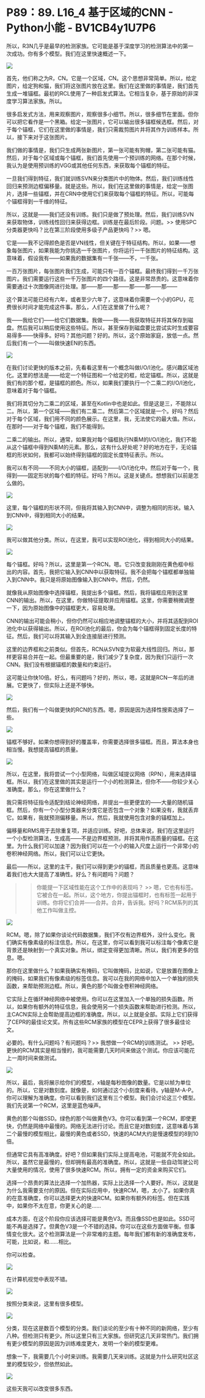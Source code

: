 # P89：89. L16_4 基于区域的CNN - Python小能 - BV1CB4y1U7P6

所以，R3N几乎是最早的检测家族。它可能是基于深度学习的检测算法中的第一次成功。你有多个模型。我们在这里快速概述一下。

![](img/ed0474d2ec779a35b477ca3a8d84513f_1.png)

首先，他们称之为R，CN。它是一个区域，CN。这个思想非常简单。所以，给定图片，给定狗和猫，我们将这张图片放在这里。我们在这里做的事情是，我们首先生成一堆锚框。最初的RCL使用了一种启发式算法。它相当复杂，基于原始的非深度学习算法家族。所以。

很多启发式方法，用来观察图片，观察很多小细节。所以，很多细节在里面。但你可以把它看作是一个黑箱。给定一张图片，它可以输出很多锚框候选框。然后，对于每个锚框，它们在这里做的事情是，我们只需裁剪图片并将其作为训练样本。所以，接下来对于这张图片。

我们做的事情是，我们只生成两张新图片，第一张可能有狗帽，第二张可能有猫。然后，对于每个区域或每个锚框，我们首先使用一个预训练的网络。在那个时候，我认为是使用预训练的VGG或其他任何东西，来获取每个锚框的特征。

一旦我们得到特征，我们就训练SVN来分类图片中的物体。然后，我们训练线性回归来预测边框偏移量。就是这些。所以，我们在这里做的事情是，给定一张图片，选择一些锚框，并在CRN中使用它们来获取每个锚框的特征。所以，可能每个锚框得到一千维的特征。

所以，这就是——我们还没有训练。我们只是做了预处理。然后，我们训练SVN来获取物体，训练线性回归来获得边框。训练是在最后阶段。问题。>> 使用SPC分类器更快吗？比在第三阶段使用多级子产品更快吗？>> 嗯。

它是——我不记得颜色是否是VN线性，但关键在于特征结构。所以，如果——想象每张图片，如果我能为你挑选一千张图片，你将运行一千张图片的特征结构。这意味着，假设我有——如果我的数据集有一千张——不，一千张。

一百万张图片，每张图片我们生成，可能只有一百个锚框。最终我们得到一千万张图片。我们需要运行这些一千万张图片的四个路径。这是非常昂贵的。这意味着你需要通过十次图像网进行处理。那——那——那——那——那——那——

这个算法可能已经有六年，或者至少六年了，这意味着你需要一个小的GPU，花费很长时间才能完成这件事。那么，人们在这里做了什么呢？

我——我给它们——给它们数据集。我做——我——我获取特征并将其保存到磁盘。然后我可以稍后使用这些特征。所以，甚至保存到磁盘要比尝试实时生成要容易得多——快得多。好吗？其他问题？好的。所以，这个原始家庭，放低一点。然后我们有一个——叫做快速EN的东西。

![](img/ed0474d2ec779a35b477ca3a8d84513f_3.png)

在我们讨论更快的版本之前，先看看这里有一个概念叫做I/O/I池化。感兴趣区域池化。这里的想法是——给定一个特征图和一个给定的框，给定锚框。所以，这就是我们有的那个框，是锚框的颜色。所以，如果我们要执行一个二乘二的I/O/I池化，意味着对于每个锚框。

我们将其切分为二乘二的区域，甚至在Kotlin中也是如此。但是这是三，不能除以二。所以，第一个区域——我们有二乘二。然后第二个区域就是一个。好吗？然后对于每个区域，我们用不同的颜色展示。在这里，我，无法使它的最大值。所以，在那时——对于每个锚框，我们不能得到。

二乘二的输出。所以，通常，如果我对每个锚框执行N乘M的I/O/I池化，我们不能从这个锚框中得到N乘M的元素。那么，这有什么好处呢？好的地方在于，无论锚框的形状如何，我都可以始终得到锚框的固定长度特征表示。所以。

我可以有不同——不同大小的锚框，适配到——I/O/I池化中。然后对于每一个，我得到——固定形状的每个框的特征。好吗？所以。这是关键点。想想我们以前是怎么做的。

![](img/ed0474d2ec779a35b477ca3a8d84513f_5.png)

这里，每个锚框的形状不同，但我将其输入到CNN中，调整为相同的形状。输入到CNN中，得到相同大小的结果。

![](img/ed0474d2ec779a35b477ca3a8d84513f_7.png)

我可以做其他分类。所以，在这里，我可以实现ROI池化，得到相同大小的结果。

![](img/ed0474d2ec779a35b477ca3a8d84513f_9.png)

每个锚框。好吗？所以，这里是第一个RCN。嗯。它只改变我刚刚在黄色框中标出的内容。首先，我把它输入到CNN中以获取特征。我不会把每个锚框都单独输入到CNN中。我只是将原始图像输入到CNN中。然后，仍然。

就像我从原始图像中选择锚框，我提出多个锚框。然后，我将锚框应用到这里CNN的输出。所以，在这里，你做特征提取并应用锚框。这里，你需要稍微调整一下，因为原始图像中的锚框更大，容易处理。

CNN的输出可能会稍小，但你仍然可以相应地调整锚框的大小，并将其适配到ROI池化中以获得输出。所以，在ROI池化的最后，你会为每个锚框得到固定长度的特征。然后，我们可以将其输入到全连接层进行预测。

这里的边界框和之前类似。但首先，RCN从SVN变为软最大线性回归。所以，那样更容易合并在一起。但最重要的是，我们减少了复杂度，因为我们只运行一次CNN。我们没有根据锚框的数量和约束运行。

这可能让你快10倍。好么，有问题吗？好的，所以，嗯，这就是RCN一年后的进展。它更快了，但实际上还是不够快。

![](img/ed0474d2ec779a35b477ca3a8d84513f_11.png)

然后，我们有一个叫做更快的RCN的东西。嗯，原因是因为选择性搜索选择了一些。

![](img/ed0474d2ec779a35b477ca3a8d84513f_13.png)

锚框不够好。如果你想得到好的覆盖率，你需要选择很多锚框。而且，算法本身也相当慢。我想提高锚框的质量。

![](img/ed0474d2ec779a35b477ca3a8d84513f_15.png)

所以，在这里，我将尝试一个小型网络，叫做区域提议网络（RPN），用来选择锚框。所以，我们在这里做的其实是运行一个小的检测算法，但你不——你较少关心准确度。那么，你在这里做什么？

我只需将特征指令适配到结论神经网络，并提出一些更便宜的——大量的随机锚框。然后，你有一个小型分类器来分类它是否包含一个对象？如果没有，我就丢弃它。如果有，我就预测偏移量。所以，然后，我就使用包含对象的锚框加上。

偏移量和RMS用于去除重复项，并适应训练。好吧，总体来说，我们在这里运行一个小型检测算法，生成高——不是边界框预测，并将其用作高质量的锚框。在这里。为什么我们可以加速？因为我们可以在一个小的输入尺度上运行一个非常小的卷积神经网络。所以，我们可以让它更快。

最后——所以，这里的主干，我们可以得到更少的锚框，而且质量也更高。这意味着我们也大大提高了准确性。好么？有问题吗？问题？

>> 你能提一下区域性能在这个工作中的表现吗？ >> 嗯，它也有标签。它被合在一起。所以，这个地方，你提出锚框时，也有标签一起用于训练。你将它们合并——合并。合并，告诉我。好吗？RCM系列的其他工作叫做主控。

![](img/ed0474d2ec779a35b477ca3a8d84513f_17.png)

RCM。嗯，除了如果你谈论代码数据集，我们不仅有边界框外，没什么变化。我们确实有像素级的标注信息。所以，在这里，你可以看到我可以标注每个像素它是背景还是映射到一个真实对象。所以，绑定变得更加清晰。所以，我们有更多的信息。嗯。

那你在这里做什么？如果我确实有掩码，它叫做掩码，比如说，它是放置在图像上的掩码，如果我们有像素级的标签信息。我可以在我的网络中加入一个单独的损失函数，来帮助预测边框。所以，黄色的那个叫做全卷积神经网络。

它实际上在循环神经网络中被使用。你可以在这里加入一个单独的损失函数。所以，如果你有额外的特征信息，我会使用另一个损失函数来帮助进行检测。所以，主CACN实际上会帮助提高边框的准确度。所以，以上就是全部。实际上它们获得了CEPR的最佳论文奖。所有这些RCM家族的模型在CEPR上获得了很多最佳论文。

必要的。有什么问题吗？有问题吗？>> 我想做一个RCM的训练测试。 >> 好吧。更快的RCM其实是相当慢的，我可能需要几天时间来做这个测试。你应该可能花上一周时间来做测试。

![](img/ed0474d2ec779a35b477ca3a8d84513f_19.png)

所以，最后，我将展示给你们的模型，x轴是每秒图像的数量。它是以帧为单位的。所以，它是对数刻度。就像是，如何通过这个小刻度来看待。y轴是M-A-P。你可以理解为准确度。你可以看到我们这里有三个模型。我们会讨论这三个模型。我们先说第一个RCM，这里是蓝色噪声。

黄色的那个叫做SSD。绿色的那个叫做黄色V3。你可以看到第一个RCM，即使更快，仍然是网络中最慢的。网络无法进行讨论。而且它是对数刻度，这意味着与第二个最慢的模型相比，最慢的黄色或者SSD，快速的ACM大约是慢速模型的8到10倍。

但通常它具有高准确度。好吧？但如果我们实际上提高电池，可能就不完全如此。所以，虽然它是最慢的，但却拥有最高的准确度。所以，这就是一些自动驾驶公司大量使用的情况，使用了很多快速RCM。所以，拥有一定的资金来购买它们。

选择一个昂贵的算法比选择一个加热器，实际上比选择一个人要好。所以，这就是为什么我需要支付的原因。但在实际应用中，快速RCM，嗯，太小了。如果你真的在意准确度，你可以选择更大的快速RCM。如果你有额外的标签。但在实践中，如果你不太在意，你更关心的是……

成本方面，在这个阶段你应该选择可能是黄色V3。而且像SSD也是如此。SSD可能不再是选择了。但黄色V3是一个不错的选择。你可以在这些方面做平衡。但事情变化很大。这个检测算法是一个非常难的主题。每年我们都有新的准确度发布，可能，比如说，和……相比。

你可以检查。

![](img/ed0474d2ec779a35b477ca3a8d84513f_21.png)

在计算机视觉中表现不错。

![](img/ed0474d2ec779a35b477ca3a8d84513f_23.png)

按照分类来说，这里有很多模型。

![](img/ed0474d2ec779a35b477ca3a8d84513f_25.png)

分类，现在这是数百个模型的分类。我们谈论的至少有十种不同的新网络，至少有八种。但检测只有更少。所以这里只有三大家族。但研究这几天非常热门。我们拥有更少模型的原因是因为训练难度更大，发明一个新的模型更难。

想象一下，我需要几个小时来训练。我需要几天来训练。这就是为什么研究社区这里的模型较少，但依然如此。

![](img/ed0474d2ec779a35b477ca3a8d84513f_27.png)

这些天我可以改变很多东西。

